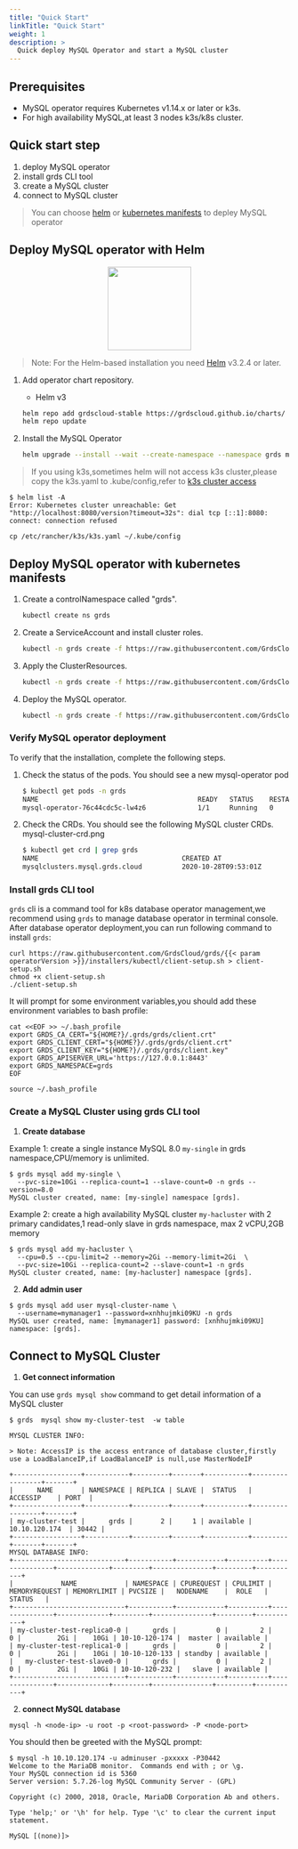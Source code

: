 ```yaml
---
title: "Quick Start"
linkTitle: "Quick Start"
weight: 1
description: >
  Quick deploy MySQL Operator and start a MySQL cluster
---
```


## Prerequisites

- MySQL operator requires Kubernetes v1.14.x or later or k3s.
- For high availability MySQL,at least 3 nodes k3s/k8s cluster.

## Quick start step
1. deploy MySQL operator
2. install grds CLI tool
3. create a MySQL cluster
4. connect to MySQL cluster

> You can choose [helm](#deploy-mysql-operator-with-helm) or [kubernetes manifests](#deploy-mysql-operator-with-kubernetes-manifests) to depley MySQL operator

## Deploy MySQL operator with Helm

<p align="center"><img src="/website/images/helm2.svg" width="150"></p>

> Note: For the Helm-based installation you need [Helm](https://helm.sh/docs/intro/install/#helm) v3.2.4 or later.

1. Add operator chart repository.
    - Helm v3
    ```bash
    helm repo add grdscloud-stable https://grdscloud.github.io/charts/
    helm repo update
    ```

2. Install the MySQL Operator

    ```bash
    helm upgrade --install --wait --create-namespace --namespace grds mysql-operator grdscloud-stable/mysql-operator
    ```

> If you using k3s,sometimes helm will not access k3s cluster,please copy the k3s.yaml to .kube/config,refer to [k3s cluster access](https://rancher.com/docs/k3s/latest/en/cluster-access)

```
$ helm list -A
Error: Kubernetes cluster unreachable: Get "http://localhost:8080/version?timeout=32s": dial tcp [::1]:8080: connect: connection refused

cp /etc/rancher/k3s/k3s.yaml ~/.kube/config
```

## Deploy MySQL operator with kubernetes manifests


1. Create a controlNamespace called "grds".

    ```bash
    kubectl create ns grds
    ```

2. Create a ServiceAccount and install cluster roles.

    ```bash
    kubectl -n grds create -f https://raw.githubusercontent.com/GrdsCloud/grds/{{< param operatorVersion >}}/installers/manifests/rbac.yaml
    ```

3. Apply the ClusterResources.

    ```bash
    kubectl -n grds create -f https://raw.githubusercontent.com/GrdsCloud/grds/{{< param operatorVersion >}}/installers/manifests/mysql.grds.cloud_mysqlclusters.yaml
    ```

4. Deploy the MySQL operator.

    ```bash
   kubectl -n grds create -f https://raw.githubusercontent.com/GrdsCloud/grds/{{< param operatorVersion >}}/installers/manifests/deployment.yaml
    ```

### Verify MySQL operator deployment

To verify that the installation, complete the following steps.

1. Check the status of the pods. You should see a new mysql-operator pod

    ```bash
    $ kubectl get pods -n grds
    NAME                                        READY   STATUS    RESTARTS   AGE
    mysql-operator-76c44cdc5c-lw4z6             1/1     Running   0          53s
    ```

2. Check the CRDs. You should see the following MySQL cluster CRDs.
mysql-cluster-crd.png

    ```bash
    $ kubectl get crd | grep grds
    NAME                                    CREATED AT
    mysqlclusters.mysql.grds.cloud          2020-10-28T09:53:01Z
    ```

### Install grds CLI tool

`grds` cli is a command tool for k8s database operator management,we recommend using `grds` to manage database operator in terminal console.
After database operator deployment,you can run following command to install `grds`:

```shell
curl https://raw.githubusercontent.com/GrdsCloud/grds/{{< param operatorVersion >}}/installers/kubectl/client-setup.sh > client-setup.sh
chmod +x client-setup.sh
./client-setup.sh
```
It will prompt for some environment variables,you should add these environment variables to bash profile:

```
cat <<EOF >> ~/.bash_profile
export GRDS_CA_CERT="${HOME?}/.grds/grds/client.crt"
export GRDS_CLIENT_CERT="${HOME?}/.grds/grds/client.crt"
export GRDS_CLIENT_KEY="${HOME?}/.grds/grds/client.key"
export GRDS_APISERVER_URL='https://127.0.0.1:8443'
export GRDS_NAMESPACE=grds
EOF

source ~/.bash_profile
```

### Create a MySQL Cluster using grds CLI tool

1. **Create database**

Example 1:
create a single instance MySQL 8.0 `my-single` in grds namespace,CPU/memory is unlimited.

```shell
$ grds mysql add my-single \
  --pvc-size=10Gi --replica-count=1 --slave-count=0 -n grds --version=8.0
MySQL cluster created, name: [my-single] namespace [grds].
```

Example 2:
create a high availability MySQL cluster `my-hacluster` with 2 primary candidates,1 read-only slave in grds namespace,
max 2 vCPU,2GB memory

```shell
$ grds mysql add my-hacluster \
  --cpu=0.5 --cpu-limit=2 --memory=2Gi --memory-limit=2Gi  \
  --pvc-size=10Gi --replica-count=2 --slave-count=1 -n grds
MySQL cluster created, name: [my-hacluster] namespace [grds].
```

2. **Add admin user**
```shell
$ grds mysql add user mysql-cluster-name \
  --username=mymanager1 --password=xnhhujmki09KU -n grds
MySQL user created, name: [mymanager1] password: [xnhhujmki09KU] namespace: [grds].
```


## Connect to MySQL Cluster

1. **Get connect information**

You can use `grds mysql show` command to get detail information of a MySQL cluster

```shell
$ grds  mysql show my-cluster-test  -w table

MYSQL CLUSTER INFO:

> Note: AccessIP is the access entrance of database cluster,firstly use a LoadBalanceIP,if LoadBalanceIP is null,use MasterNodeIP

+-----------------+-----------+---------+-------+-----------+-----------------+-------+
|      NAME       | NAMESPACE | REPLICA | SLAVE |  STATUS   |     ACCESSIP    | PORT  |
+-----------------+-----------+---------+-------+-----------+-----------------+-------+
| my-cluster-test |      grds |       2 |     1 | available |  10.10.120.174  | 30442 |
+-----------------+-----------+---------+-------+-----------+---------+-------+-------+
MYSQL DATABASE INFO:
+----------------------------+-----------+------------+----------+---------------+-------------+---------+---------------+---------+-----------+
|            NAME            | NAMESPACE | CPUREQUEST | CPULIMIT | MEMORYREQUEST | MEMORYLIMIT | PVCSIZE |   NODENAME    |  ROLE   |  STATUS   |
+----------------------------+-----------+------------+----------+---------------+-------------+---------+---------------+---------+-----------+
| my-cluster-test-replica0-0 |      grds |          0 |        2 |             0 |         2Gi |    10Gi | 10-10-120-174 |  master | available |
| my-cluster-test-replica1-0 |      grds |          0 |        2 |             0 |         2Gi |    10Gi | 10-10-120-133 | standby | available |
|   my-cluster-test-slave0-0 |      grds |          0 |        2 |             0 |         2Gi |    10Gi | 10-10-120-232 |   slave | available |
+----------------------------+-----------+------------+----------+---------------+-------------+---------+---------------+---------+-----------+
```

2. **connect MySQL database**

```
mysql -h <node-ip> -u root -p <root-password> -P <node-port>
```

You should then be greeted with the MySQL prompt:

```
$ mysql -h 10.10.120.174 -u adminuser -pxxxxx -P30442
Welcome to the MariaDB monitor.  Commands end with ; or \g.
Your MySQL connection id is 5360
Server version: 5.7.26-log MySQL Community Server - (GPL)

Copyright (c) 2000, 2018, Oracle, MariaDB Corporation Ab and others.

Type 'help;' or '\h' for help. Type '\c' to clear the current input statement.

MySQL [(none)]>
```





